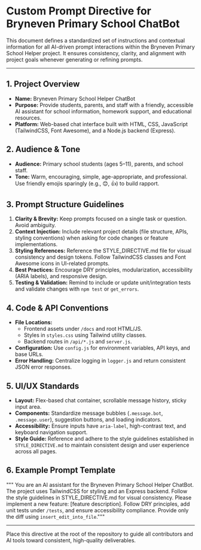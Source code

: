 # Custom Prompt Directive for Bryneven Primary School ChatBot

This document defines a standardized set of instructions and contextual information for all AI-driven prompt interactions within the Bryneven Primary School Helper project. It ensures consistency, clarity, and alignment with project goals whenever generating or refining prompts.

---

## 1. Project Overview
- **Name:** Bryneven Primary School Helper ChatBot
- **Purpose:** Provide students, parents, and staff with a friendly, accessible AI assistant for school information, homework support, and educational resources.
- **Platform:** Web-based chat interface built with HTML, CSS, JavaScript (TailwindCSS, Font Awesome), and a Node.js backend (Express).

## 2. Audience & Tone
- **Audience:** Primary school students (ages 5–11), parents, and school staff.
- **Tone:** Warm, encouraging, simple, age-appropriate, and professional. Use friendly emojis sparingly (e.g., 😊, 👍) to build rapport.

## 3. Prompt Structure Guidelines
1. **Clarity & Brevity:** Keep prompts focused on a single task or question. Avoid ambiguity.
2. **Context Injection:** Include relevant project details (file structure, APIs, styling conventions) when asking for code changes or feature implementations.
3. **Styling References:** Reference the STYLE_DIRECTIVE.md file for visual consistency and design tokens. Follow TailwindCSS classes and Font Awesome icons in UI-related prompts.
4. **Best Practices:** Encourage DRY principles, modularization, accessibility (ARIA labels), and responsive design.
5. **Testing & Validation:** Remind to include or update unit/integration tests and validate changes with `npm test` or `get_errors`.

## 4. Code & API Conventions
- **File Locations:** 
  - Frontend assets under `/docs` and root HTML/JS.
  - Styles in `styles.css` using Tailwind utility classes.
  - Backend routes in `/api/*.js` and `server.js`.
- **Configuration:** Use `config.js` for environment variables, API keys, and base URLs.
- **Error Handling:** Centralize logging in `logger.js` and return consistent JSON error responses.

## 5. UI/UX Standards
- **Layout:** Flex-based chat container, scrollable message history, sticky input area.
- **Components:** Standardize message bubbles (`.message.bot`, `.message.user`), suggestion buttons, and loading indicators.
- **Accessibility:** Ensure inputs have `aria-label`, high-contrast text, and keyboard navigation support.
- **Style Guide:** Reference and adhere to the style guidelines established in `STYLE_DIRECTIVE.md` to maintain consistent design and user experience across all pages.

## 6. Example Prompt Template
"""
You are an AI assistant for the Bryneven Primary School Helper ChatBot. The project uses TailwindCSS for styling and an Express backend. Follow the style guidelines in STYLE_DIRECTIVE.md for visual consistency. Please implement a new feature: [feature description]. Follow DRY principles, add unit tests under `/tests`, and ensure accessibility compliance. Provide only the diff using `insert_edit_into_file`."""

---

Place this directive at the root of the repository to guide all contributors and AI tools toward consistent, high-quality deliverables.